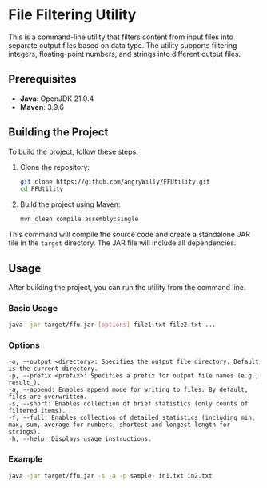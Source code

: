 # File Filtering Utility

This is a command-line utility that filters content from input files into separate output files based on data type.
The utility supports filtering integers, floating-point numbers, and strings into different output files.

## Prerequisites

- **Java**: OpenJDK 21.0.4
- **Maven**: 3.9.6

## Building the Project

To build the project, follow these steps:

1. Clone the repository:

    ```bash
    git clone https://github.com/angryWilly/FFUtility.git
    cd FFUtility
    ```

2. Build the project using Maven:

    ```bash
    mvn clean compile assembly:single
    ```

This command will compile the source code and create a standalone JAR file in the `target` directory.
The JAR file will include all dependencies.

## Usage

After building the project, you can run the utility from the command line.

### Basic Usage

```bash
java -jar target/ffu.jar [options] file1.txt file2.txt ...
```

### Options

    -o, --output <directory>: Specifies the output file directory. Default is the current directory.
    -p, --prefix <prefix>: Specifies a prefix for output file names (e.g., result_).
    -a, --append: Enables append mode for writing to files. By default, files are overwritten.
    -s, --short: Enables collection of brief statistics (only counts of filtered items).
    -f, --full: Enables collection of detailed statistics (including min, max, sum, average for numbers; shortest and longest length for strings).
    -h, --help: Displays usage instructions.

### Example

```bash
java -jar target/ffu.jar -s -a -p sample- in1.txt in2.txt
```